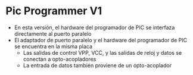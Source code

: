 # Pic Programmer V1



- En esta versión, el hardware del programador de PIC se interfaza directamente al puerto paralelo
- El adaptador de puerto paralelo y el hardware del programador de PIC se encuentra en la misma placa
  - Las salidas de control VPP, VCC, y las salidas de reloj y datos se conectan a opto-acopladores
  - La entrada de datos también proviene de un opto-acoplador